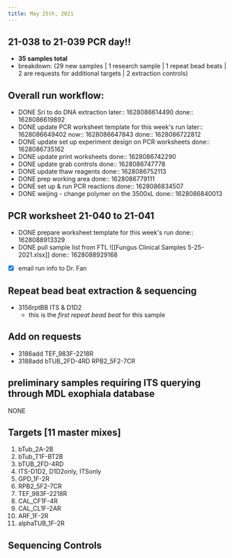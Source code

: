 ```yaml
---
title: May 25th, 2021
---
```


## 21-038 to 21-039 PCR day!!
- **35 samples total**
- breakdown: (29 new samples | 1 research sample | 1 repeat bead beats | 2 are requests for additional targets | 2 extraction controls)
## Overall run workflow:
- DONE Sri to do DNA extraction
  later:: 1628086614490
  done:: 1628086619892
- DONE update PCR worksheet template for this week's run
  later:: 1628086649402
  now:: 1628086647843
  done:: 1628086722812
- DONE update set up experiment design on PCR worksheets
  done:: 1628086735162
- DONE update print worksheets
  done:: 1628086742290
- DONE update grab controls
  done:: 1628086747778
- DONE update  thaw reagents
  done:: 1628086752113
- DONE prep working area
  done:: 1628086779111
- DONE set up & run PCR reactions
  done:: 1628086834507
- DONE weijing - change polymer on the 3500xL
  done:: 1628086840013
## PCR worksheet 21-040 to 21-041
- DONE prepare worksheet template for this week's run
  done:: 1628088913329
- DONE  pull sample list from FTL ![[Fungus Clinical Samples 5-25-2021.xlsx]]
  done:: 1628088929168
- [x] email run info to Dr. Fan
## Repeat bead beat extraction & sequencing
- 3156rptBB ITS & D1D2
	- this is the *first repeat bead beat* for this sample
## Add on requests
- 3186add TEF_983F-2218R
- 3188add bTUB_2FD-4RD	RPB2_5F2-7CR
## preliminary samples requiring ITS querying through MDL exophiala database
NONE
## Targets [11 master mixes]
1. bTub_2A-2B 
2. bTub_T1F-BT2B
3. bTUB_2FD-4RD
4. ITS-D1D2, D1D2only, ITSonly
5. GPD_1F-2R
6. RPB2_5F2-7CR
7. TEF_983F-2218R
8. CAL_CF1F-4R
9. CAL_CL1F-2AR
10. ARF_1F-2R
11. alphaTUB_1F-2R
## Sequencing Controls